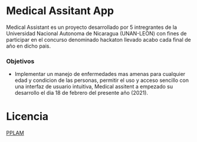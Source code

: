 # Medical Assitant App
Medical Assistant es un proyecto desarrollado por 5 intregrantes de la Universidad Nacional Autonoma de Nicaragua (UNAN-LEON) con fines de participar en el concurso denominado hackaton llevado acabo cada final de año en dicho pais.

### Objetivos
- Implementar un manejo de enfermedades mas amenas para cualquier edad y condicion de las personas, permitir el uso y acceso sencillo con una interfaz de usuario intuitiva, Medical assitent a empezado su desarrollo el dia 18 de febrero del presente año (2021).

# Licencia
[PPLAM](https://github.com/DerianCordobaPerez/Medical_Assistant_Pplam/blob/Master/LICENSE)